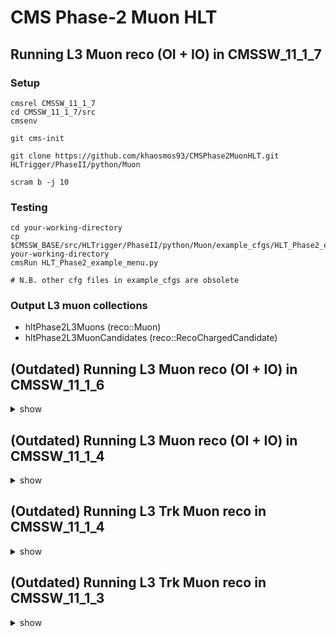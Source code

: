 # CMS Phase-2 Muon HLT

## Running L3 Muon reco (OI + IO) in CMSSW_11_1_7

### Setup
```shell
cmsrel CMSSW_11_1_7
cd CMSSW_11_1_7/src
cmsenv

git cms-init

git clone https://github.com/khaosmos93/CMSPhase2MuonHLT.git HLTrigger/PhaseII/python/Muon

scram b -j 10
```

### Testing
```shell
cd your-working-directory
cp $CMSSW_BASE/src/HLTrigger/PhaseII/python/Muon/example_cfgs/HLT_Phase2_example_menu.py your-working-directory
cmsRun HLT_Phase2_example_menu.py

# N.B. other cfg files in example_cfgs are obsolete
```

### Output L3 muon collections
 - hltPhase2L3Muons (reco::Muon)
 - hltPhase2L3MuonCandidates (reco::RecoChargedCandidate)



## (Outdated) Running L3 Muon reco (OI + IO) in CMSSW_11_1_6
<details><summary> show </summary>
<p>

```shell
cmsrel CMSSW_11_1_6
cd CMSSW_11_1_6/src
cmsenv

git cms-init
git cms-merge-topic -u cms-l1t-offline:l1t-phase2-v3.3.5.2-CMSSW_11_1_6
git cms-merge-topic 32517  # for HGcal isolation
git cms-merge-topic 32474  # Phase2-L1T-HLT
git cms-merge-topic khaosmos93:dev_1116_L2L3FromL1TkMu
git cms-merge-topic khaosmos93:dev_1116_L1TkMuFilters

git clone https://github.com/khaosmos93/CMSPhase2MuonHLT.git HLTrigger/PhaseII/python/Muon

scram b -j 10
```

</p>
</details>


## (Outdated) Running L3 Muon reco (OI + IO) in CMSSW_11_1_4
<details><summary> show </summary>
<p>

```shell
cmsrel CMSSW_11_1_4
cd CMSSW_11_1_4/src
cmsenv

git cms-init
git cms-merge-topic SohamBhattacharya:CMSSW_11_1_4_TICLv3  # TICLv3
git cms-merge-topic Sam-Harper:HGCalShowerShapes_1113      # 2D layer cluster based HGCal Isolation
git cms-merge-topic cms-l1t-offline:l1t-phase2-v3.1.9
git cms-merge-topic trtomei:Phase2-L1T-HLT-Interface
git cms-merge-topic khaosmos93:dev_1114_L2L3FromL1TkMu
git cms-merge-topic khaosmos93:dev_1114_HgcalLayerClusterIso_tmp

git clone https://github.com/khaosmos93/CMSPhase2MuonHLT.git HLTrigger/PhaseII/python/Muon

scram b -j 10
```

</p>
</details>


## (Outdated) Running L3 Trk Muon reco in CMSSW_11_1_4
<details><summary> show </summary>
<p>

```shell
cmsrel CMSSW_11_1_4
cd CMSSW_11_1_4/src
cmsenv
git cms-init

# L1T-HLT Interface from Thiago Tomei
# https://twiki.cern.ch/twiki/bin/view/CMS/PhaseIIL1THLTInterface
git cms-merge-topic trtomei:Phase2-L1T-HLT-Interface

scram b -j 10

cd your-working-directory
git clone https://github.com/khaosmos93/CMSPhase2MuonHLT.git
cp /afs/cern.ch/user/t/tomei/public/L1TObjScaling.db CMSPhase2MuonHLT/example_cfgs
cd CMSPhase2MuonHLT/example_cfgs
cmsRun HLT_Phase2D49_IOFromL1TkMuon.py
```

</p>
</details>


## (Outdated) Running L3 Trk Muon reco in CMSSW_11_1_3
<details><summary> show </summary>
<p>

```shell
cmsrel CMSSW_11_1_3
cd CMSSW_11_1_3/src
cmsenv
git cms-init

# L1TkMuon Filter
git cms-addpkg DataFormats/HLTReco
git cms-addpkg HLTrigger/HLTcore
git cms-addpkg HLTrigger/HLTfilters
git remote add khaosmos93 https://github.com/khaosmos93/cmssw.git
git fetch khaosmos93
git cherry-pick c9f4616d164b7689e2f87eb6ffa33f844e41d910
git cherry-pick 4180226821c4e16ca6203efd38c3ca79936e1831

# Bug fix for L1TkMuon
git cms-merge-topic 31342
git cms-checkdeps -a

scram b -j 8

cd your-working-directory
git clone https://github.com/khaosmos93/CMSPhase2MuonHLT.git
cd CMSPhase2MuonHLT/example_cfgs
cmsRun HLT_Phase2D49_IOFromL1TkMuon_CMSSW_11_1_3.py
```

</p>
</details>

